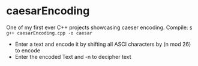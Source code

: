# caesarEncoding

One of my first ever C++ projects showcasing caeser encoding.
Compile: ```$ g++ caesarEncoding.cpp -o caesar```

- Enter a text and encode it by shifting all ASCI characters by (n mod 26) to encode
- Enter the encoded Text and -n to decipher text
